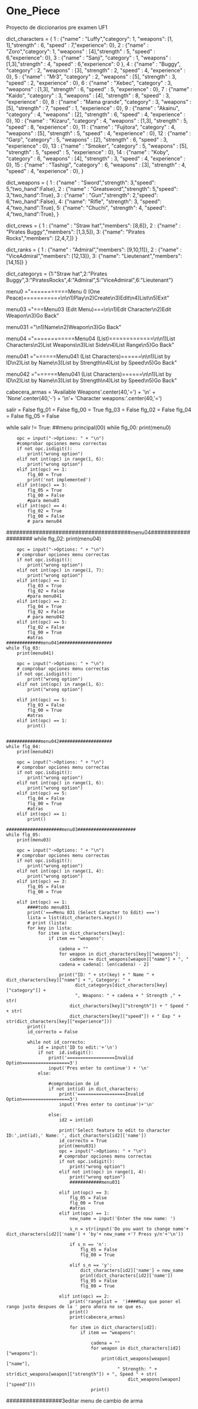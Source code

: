 # One_Piece
Proyecto de diccionarios pre examen UF1

dict_characters = { 1 : {"name" : "Luffy","category": 1, "weapons": [1, 1],"strength" : 6, "speed" :
7,"experience": 0},
 2 : {"name" : "Zoro","category": 1, "weapons" : [4],"strength" : 5, "speed" : 6,"experience":
0},
 3 : {"name" : "Sanji", "category" : 1, "weapons" : [1,3],"strength" : 4, "speed" :
6,"experience": 0 },
 4 : {"name" : "Buggy", "category" : 2, "weapons" : [3], "strength" : 2, "speed" : 4,
"experience" : 0},
 5 : {"name" : "Mr3", "category" : 2, "weapons" : [5], "strength" : 3, "speed" : 2, "experience"
: 0},
 6 : {"name" : "Xebec", "category" : 3, "weapons" : [1,3], "strength" : 6, "speed" : 5,
"experience" : 0},
 7 : {"name" : "Kaido", "category" : 3, "weapons" : [4], "strength" : 8, "speed" : 3,
"experience" : 0},
 8 : {"name" : "Mama grande", "category" : 3, "weapons" : [5], "strength" : 7, "speed" : 1,
"experience" : 0},
 9 : {"name" : "Akainu", "category" : 4, "weapons" : [2], "strength" : 6, "speed" : 4,
"experience" : 0},
 10 : {"name" : "Kizaru", "category" : 4, "weapons" : [1,3], "strength" : 5, "speed" : 8,
"experience" : 0},
 11 : {"name" : "Fujitora", "category" : 4, "weapons" : [5], "strength" : 5, "speed" : 4,
"experience" : 0},
 12 : {"name" : "Garp", "category" : 5, "weapons" : [2], "strength" : 6, "speed" : 3,
"experience" : 0},
 13 : {"name" : "Smoker", "category" : 5, "weapons" : [5], "strength" : 5, "speed" : 5,
"experience" : 0},
 14 : {"name" : "Koby", "category" : 6, "weapons" : [4], "strength" : 3, "speed" : 4,
"experience" : 0},
 15 : {"name" : "Tashigi", "category" : 6, "weapons" : [3], "strength" : 4, "speed" : 4,
"experience" : 0},
 }

dict_weapons = { 1 : {"name" : "Sword","strength": 3,"speed": 5,"two_hand":False},
 2 : {"name" : "Greatsword","strength": 5,"speed": 3,"two_hand":True},
 3 : {"name" : "Gun","strength": 2,"speed": 6,"two_hand":False},
 4: {"name": "Rifle", "strength": 3, "speed": 4,"two_hand":True},
 5: {"name": "Chuchi", "strength": 4, "speed": 4,"two_hand":True},
 }

dict_crews = { 1 : {"name" : "Straw hat","members": [8,6]},
 2 : {"name" : "Pirates Buggy","members": [1,3,5]},
 3: {"name": "Pirates Rocks","members": [2,4,7,]}
 }

dict_ranks = { 1 : {"name" : "Admiral","members": [9,10,11]},
 2 : {"name" : "ViceAdmiral","members": [12,13]},
 3: {"name": "Lieutenant","members": [14,15]}
 }

dict_categorys = {1:"Straw hat",2:"Pirates Buggy",3:"PiratesRocks",4:"Admiral",5:"ViceAdmiral",6:"Lieutenant"}


menu0 ="===========Menu 0 (One Peace)===========\n\n1)Play\n2)Create\n3)Edit\n4)List\n5)Exit"

menu03 ="===Menu03 (Edit Menu)===\n\n1)Edit Character\n2)Edit Weapon\n3)Go Back"

menu031 ="\n1)Name\n2)Weapon\n3)Go Back"

menu04 ="============Menu04 (List)=============\n\n1)List Characters\n2)List Weapons\n3)List Side\n4)List Range\n5)Go Back"

menu041 ="======Menu041 (List Characters)======\n\n1)List by ID\n2)List by Name\n3)List by Strength\n4)List by Speed\n5)Go Back"

menu042 ="======Menu041 (List Characters)======\n\n1)List by ID\n2)List by Name\n3)List by Strength\n4)List by Speed\n5)Go Back"

cabecera_armas = 'Available Weapons'.center(40,'=') + '\n' + 'None'.center(40,'-') + '\n'+ 'Character weapons:'.center(40,'=')



salir = False
flg_01 = False
flg_00 = True
flg_03 = False
flg_02 = False
flg_04 = False
flg_05 = False






while salir != True:
    ##menu principal(00)
    while flg_00:
        print(menu0)

        opc = input("->Options: " + "\n")
        #comprobar opciones menu correctas
        if not opc.isdigit():
            print("wrong option")
        elif not int(opc) in range(1, 6):
            print("wrong option")
        elif int(opc) == 1:
            flg_00 = True
            print('not implemented')
        elif int(opc) == 3:
            flg_05 = True
            flg_00 = False
            #para menu03
        elif int(opc) == 4:
            flg_02 = True
            flg_00 = False
            # para menu04

######################################menu04####################
    while flg_02:
        print(menu04)

        opc = input("->Options: " + "\n")
        # comprobar opciones menu correctas
        if not opc.isdigit():
            print("wrong option")
        elif not int(opc) in range(1, 7):
            print("wrong option")
        elif int(opc) == 1:
            flg_03 = True
            flg_02 = False
            #para menu041
        elif int(opc) == 2:
            flg_04 = True
            flg_02 = False
            # para menu042
        elif int(opc) == 5:
            flg_02 = False
            flg_00 = True
            #atras
    #############menu041####################
    while flg_03:
        print(menu041)

        opc = input("->Options: " + "\n")
        # comprobar opciones menu correctas
        if not opc.isdigit():
            print("wrong option")
        elif not int(opc) in range(1, 6):
            print("wrong option")

        elif int(opc) == 5:
            flg_03 = False
            flg_00 = True
            #atras
        elif int(opc) == 1:
            print()


    #############menu042####################
    while flg_04:
        print(menu042)

        opc = input("->Options: " + "\n")
        # comprobar opciones menu correctas
        if not opc.isdigit():
            print("wrong option")
        elif not int(opc) in range(1, 6):
            print("wrong option")
        elif int(opc) == 5:
            flg_04 = False
            flg_00 = True
            #atras
        elif int(opc) == 1:
            print()

    #####################menu03######################
    while flg_05:
        print(menu03)

        opc = input("->Options: " + "\n")
        # comprobar opciones menu correctas
        if not opc.isdigit():
            print("wrong option")
        elif not int(opc) in range(1, 4):
            print("wrong option")
        elif int(opc) == 3:
            flg_05 = False
            flg_00 = True

        elif int(opc) == 1:
            ####todo menu031
            print('===Menu 031 (Select Caracter to Edit) ===')
            lista = list(dict_characters.keys())
            # print (lista)
            for key in lista:
                for item in dict_characters[key]:
                    if item == "weapons":

                        cadena = ""
                        for weapon in dict_characters[key]["weapons"]:
                            cadena += dict_weapons[weapon]["name"] + ", "
                        cadena = cadena[: len(cadena) - 2]

                        print("ID: " + str(key) + " Name " + dict_characters[key]["name"] + ", Category: " +
                              dict_categorys[dict_characters[key]["category"]] +
                              ", Weapons: " + cadena + " Strength ," + str(
                            dict_characters[key]["strength"]) + " Speed " + str(
                            dict_characters[key]["speed"]) + " Exp " + str(dict_characters[key]["experience"]))
            print()
            id_correcto = False

            while not id_correcto:
                id = input('ID to edit:'+'\n')
                if not  id.isdigit():
                    print('==================Invalid Option==================3')
                    input('Pres enter to continue') + '\n'
                else:

                    #comprobacion de id
                    if not int(id) in dict_characters:
                        print('==================Invalid Option==================3')
                        input('Pres enter to continue')+'\n'

                    else:
                        id2 = int(id)

                        print('Select feature to edit to character ID:',int(id),' Name: ', dict_characters[id2]['name'])
                        id_correcto = True
                        print(menu031)
                        opc = input("->Options: " + "\n")
                        # comprobar opciones menu correctas
                        if not opc.isdigit():
                            print("wrong option")
                        elif not int(opc) in range(1, 4):
                            print("wrong option")
                            ############menu031

                        elif int(opc) == 3:
                            flg_05 = False
                            flg_00 = True
                            #atras
                        elif int(opc) == 1:
                            new_name = input('Enter the new name: ')

                            s_n = str(input('Do you want to change name'+ dict_characters[id2]['name'] + 'by'+ new_name +'? Press y/n'+'\n'))

                            if s_n == 'n':
                                flg_05 = False
                                flg_00 = True

                            elif s_n == 'y':
                                dict_characters[id2]['name'] = new_name
                                print(dict_characters[id2]['name'])
                                flg_05 = False
                                flg_00 = True

                        elif int(opc) == 2:
                            print('rangelist =  ')####hay que poner el rango justo despues de la ' pero ahora no se que es.
                            print()
                            print(cabecera_armas)

                            for item in dict_characters[id2]:
                                if item == "weapons":

                                    cadena = ""
                                    for weapon in dict_characters[id2]["weapons"]:
                                        print(dict_weapons[weapon]["name"],
                                              " Strength: " + str(dict_weapons[weapon]["strength"]) + ", Speed " + str(
                                                  dict_weapons[weapon]["speed"]))
                                    print()

#################3editar menu de cambio de arma






